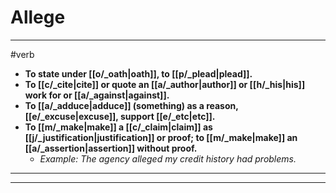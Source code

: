 # Allege
---
#verb
- **To state under [[o/_oath|oath]], to [[p/_plead|plead]].**
- **To [[c/_cite|cite]] or quote an [[a/_author|author]] or [[h/_his|his]] work for or [[a/_against|against]].**
- **To [[a/_adduce|adduce]] (something) as a reason, [[e/_excuse|excuse]], support [[e/_etc|etc]].**
- **To [[m/_make|make]] a [[c/_claim|claim]] as [[j/_justification|justification]] or proof; to [[m/_make|make]] an [[a/_assertion|assertion]] without proof.**
	- _Example: The agency alleged my credit history had problems._
---
---
